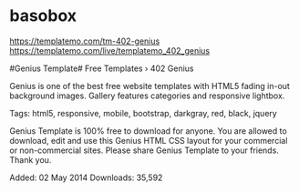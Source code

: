 # basobox

https://templatemo.com/tm-402-genius
https://templatemo.com/live/templatemo_402_genius

#Genius Template#
Free Templates › 402 Genius

Genius is one of the best free website templates with HTML5 fading in-out background images. Gallery features categories and responsive lightbox.

Tags: html5, responsive, mobile, bootstrap, darkgray, red, black, jquery

Genius Template is 100% free to download for anyone. You are allowed to download, edit and use this Genius HTML CSS layout for your commercial or non-commercial sites. Please share Genius Template to your friends. Thank you.

Added: 02 May 2014    Downloads: 35,592

